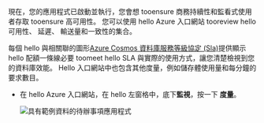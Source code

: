 現在，您的應用程式已啟動並執行，您會想 tooensure 商務持續性和監看式使用者存取 tooensure 高可用性。 您可以使用 hello Azure 入口網站 tooreview hello 可用性、 延遲、 輸送量和一致性的集合。 

每個 hello 與相關聯的圖形[Azure Cosmos 資料庫服務等級協定 (Sla)](https://azure.microsoft.com/support/legal/sla/documentdb/)提供顯示 hello 配額一條線必要 toomeet hello SLA 與實際的使用方式，讓您清楚檢視到您的資料庫效能。 Hello 入口網站中也包含其他度量，例如儲存體使用量和每分鐘的要求數目。

* 在 hello Azure 入口網站，在 hello 左窗格中，底下**監視**，按一下 **度量**。

   ![具有範例資料的待辦事項應用程式](./media/cosmos-db-tutorial-review-slas/azure-cosmosdb-portal-metrics-slas.png)